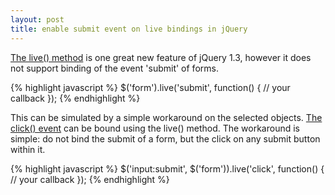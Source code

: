 ```yaml
---
layout: post
title: enable submit event on live bindings in jQuery
---
```

[The live() method](http://docs.jquery.com/Events/live "Events/live - jQuery JavaScript Library") is one great new feature of jQuery 1.3, however it does not support binding of the event 'submit' of forms.

{% highlight javascript %}
$('form').live('submit', function() {
  // your callback
});
{% endhighlight %}

This can be simulated by a simple workaround on the selected objects. [The click() event](http://docs.jquery.com/Events/click "Events/click - jQuery JavaScript Library") can be bound using the live() method. The workaround is simple: do not bind the submit of a form, but the click on any submit button within it.

{% highlight javascript %}
$('input:submit', $('form')).live('click', function() {
  // your callback
});
{% endhighlight %}
